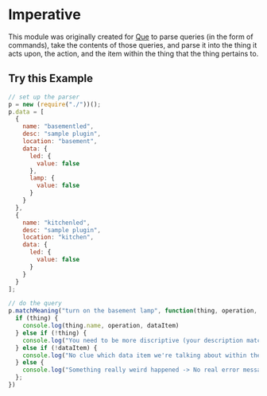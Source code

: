 Imperative
===

This module was originally created for [Que](http://github.com/queapp/core) to
parse queries (in the form of commands), take the contents of those queries, and
parse it into the thing it acts upon, the action, and the item within the thing
that the thing pertains to.

Try this Example
---
```javascript
// set up the parser
p = new (require("./"))();
p.data = [
  {
    name: "basementled",
    desc: "sample plugin",
    location: "basement",
    data: {
      led: {
        value: false
      },
      lamp: {
        value: false
      }
    }
  },
  {
    name: "kitchenled",
    desc: "sample plugin",
    location: "kitchen",
    data: {
      led: {
        value: false
      }
    }
  }
];

// do the query
p.matchMeaning("turn on the basement lamp", function(thing, operation, dataItem) {
  if (thing) {
    console.log(thing.name, operation, dataItem)
  } else if (!thing) {
    console.log("You need to be more discriptive (your description matched nothing)");
  } else if (!dataItem) {
    console.log("No clue which data item we're talking about within the thing");
  } else {
    console.log("Something really weird happened -> No real error message.");
  };
})
```
